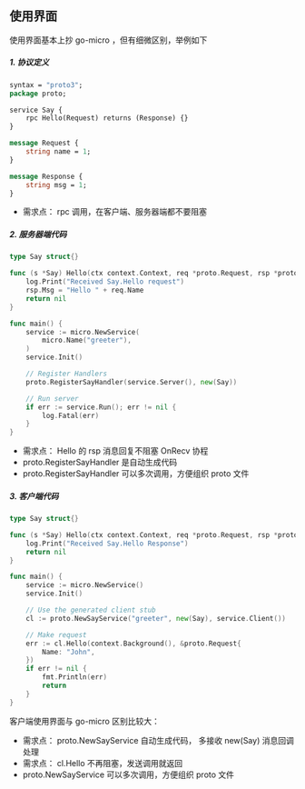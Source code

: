 ## 使用界面

使用界面基本上抄 go-micro ，但有细微区别，举例如下

##### 1. 协议定义

```protobuf
syntax = "proto3";
package proto;

service Say {
    rpc Hello(Request) returns (Response) {}
}

message Request {
    string name = 1;
}

message Response {
    string msg = 1;
}
```

- 需求点： rpc 调用，在客户端、服务器端都不要阻塞

##### 2. 服务器端代码

```go
type Say struct{}

func (s *Say) Hello(ctx context.Context, req *proto.Request, rsp *proto.Response) error {
    log.Print("Received Say.Hello request")
    rsp.Msg = "Hello " + req.Name
    return nil
}

func main() {
    service := micro.NewService(
        micro.Name("greeter"),
    )
    service.Init()

    // Register Handlers
    proto.RegisterSayHandler(service.Server(), new(Say))

    // Run server
    if err := service.Run(); err != nil {
        log.Fatal(err)
    }
}
```
- 需求点： Hello 的 rsp 消息回复不阻塞 OnRecv 协程
- proto.RegisterSayHandler 是自动生成代码
- proto.RegisterSayHandler 可以多次调用，方便组织 proto 文件

##### 3. 客户端代码

```go
type Say struct{}

func (s *Say) Hello(ctx context.Context, req *proto.Request, rsp *proto.Response) error {
    log.Print("Received Say.Hello Response")
    return nil
}

func main() {
    service := micro.NewService()
    service.Init()

    // Use the generated client stub
    cl := proto.NewSayService("greeter", new(Say), service.Client())

    // Make request
    err := cl.Hello(context.Background(), &proto.Request{
        Name: "John",
    })
    if err != nil {
        fmt.Println(err)
        return
    }
}
```

客户端使用界面与 go-micro 区别比较大：
- 需求点： proto.NewSayService 自动生成代码， 多接收 new(Say) 消息回调处理
- 需求点： cl.Hello 不再阻塞，发送调用就返回
- proto.NewSayService 可以多次调用，方便组织 proto 文件

